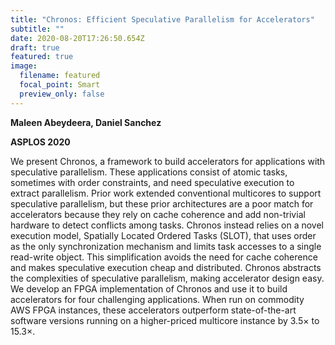 ```yaml
---
title: "Chronos: Efficient Speculative Parallelism for Accelerators"
subtitle: ""
date: 2020-08-20T17:26:50.654Z
draft: true
featured: true
image:
  filename: featured
  focal_point: Smart
  preview_only: false
---
```

<!--StartFragment-->

**Maleen Abeydeera, Daniel Sanchez** 

**ASPLOS 2020**

We present Chronos, a framework to build accelerators for applications with speculative parallelism. These applications consist of atomic tasks, sometimes with order constraints, and need speculative execution to extract parallelism. Prior work extended conventional multicores to support speculative parallelism, but these prior architectures are a poor match for accelerators because they rely on cache coherence and add non-trivial hardware to detect conflicts among tasks. Chronos instead relies on a novel execution model, Spatially Located Ordered Tasks (SLOT), that uses order as the only synchronization mechanism and limits task accesses to a single read-write object. This simplification avoids the need for cache coherence and makes speculative execution cheap and distributed. Chronos abstracts the complexities of speculative parallelism, making accelerator design easy. We develop an FPGA implementation of Chronos and use it to build accelerators for four challenging applications. When run on commodity AWS FPGA instances, these accelerators outperform state-of-the-art software versions running on a higher-priced multicore instance by 3.5× to 15.3×.

<!--EndFragment-->